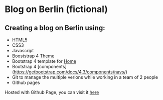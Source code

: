 # Blog on Berlin (fictional)

## Creating a blog on Berlin using:
* HTML5
* CSS3 
* Javascript
* Booststrap 4 [Theme](https://themestr.app/theme?start=1&font=Bungee%20Shade&palette=7&icons=simpleline&border-width=0&spacer=1rem&btn-border-radius=.25rem&enable-gradients=false)
* Bootstrap 4 template for [Home](https://startbootstrap.com/previews/blog-home)
* Bootstrap 4 [components] (https://getbootstrap.com/docs/4.3/components/navs/)
* Git to manage the multiple verions while working in a team of 2 people
* Github pages

Hosted with Github Page, you can visit it [here](https://campalo.github.io/BlogOnBerlin)
